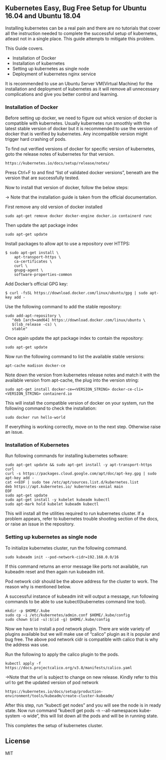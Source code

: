 <!DOCTYPE html><html><head><meta charset="utf-8"><style></style></head><body id="preview">
<h2 class="code-line" data-line-start=0 data-line-end=1 ><a id="Kubernetes_Easy_Bug_Free_Setup_for_Ubuntu_1604_and_Ubuntu_1804_0"></a>Kubernetes Easy, Bug Free Setup for Ubuntu 16.04 and Ubuntu 18.04</h2>
<p class="has-line-data" data-line-start="1" data-line-end="2">Installing kubernetes can be a real pain and there are no tutorials that cover all the instruction needed to complete the successful setup of kubernetes, atleast not in a single place. This guide attempts to mitigate this problem.</p>
<p class="has-line-data" data-line-start="3" data-line-end="4">This Guide covers.</p>
<ul>
<li class="has-line-data" data-line-start="5" data-line-end="6">Installation of Docker</li>
<li class="has-line-data" data-line-start="6" data-line-end="7">Installation of kubernetes</li>
<li class="has-line-data" data-line-start="7" data-line-end="8">Setting up kubernetes as single node</li>
<li class="has-line-data" data-line-start="8" data-line-end="10">Deployment of kubernetes nginx service</li>
</ul>
<p class="has-line-data" data-line-start="10" data-line-end="11">It is recommended to use an Ubuntu Server VM(Virtual Machine) for the installation and deployment of kubernetes as it will remove all unnecessary complications and give you better control and learning.</p>
<h3 class="code-line" data-line-start=12 data-line-end=13 ><a id="Installation_of_Docker_12"></a>Installation of Docker</h3>
<p class="has-line-data" data-line-start="14" data-line-end="15">Before setting up docker, we need to figure out whick version of docker is compatible with kubernetes. Usually kubernetes run smoothly with the latest stable version of docker but it is recommended to use the version of docker that is verified by kubernetes. Any incompatible version might trigger hard crashing of pods.</p>
<p class="has-line-data" data-line-start="16" data-line-end="17">To find out verified versions of docker for specific version of kubernetes, goto the release notes of kubernetes for that version.</p>
<pre><code>https://kubernetes.io/docs/setup/release/notes/ 
</code></pre>
<p class="has-line-data" data-line-start="20" data-line-end="21">Press Ctrl+F to and find “list of validated docker versions”, beneath are the version that are successfully tested.</p>
<p class="has-line-data" data-line-start="22" data-line-end="23">Now to install that version of docker, follow the below steps:</p>
<p class="has-line-data" data-line-start="24" data-line-end="25">-&gt; Note that the installation guide is taken from the official documentation.</p>
<p class="has-line-data" data-line-start="26" data-line-end="27">First remove any old version of docker installed</p>
<pre><code>sudo apt-get remove docker docker-engine docker.io containerd runc 
</code></pre>
<p class="has-line-data" data-line-start="30" data-line-end="31">Then update the apt package index</p>
<pre><code>sudo apt-get update
</code></pre>
<p class="has-line-data" data-line-start="36" data-line-end="37">Install packages to allow apt to use a repository over HTTPS:</p>
<pre><code class="has-line-data" data-line-start="39" data-line-end="46" class="language-sh">$ sudo apt-get install \
    apt-transport-https \
    ca-certificates \
    curl \
    gnupg-agent \
    software-properties-common
</code></pre>
<p class="has-line-data" data-line-start="47" data-line-end="48">Add Docker’s official GPG key:</p>
<pre><code>$ curl -fsSL https://download.docker.com/linux/ubuntu/gpg | sudo apt-key add -
</code></pre>
<p class="has-line-data" data-line-start="51" data-line-end="52">Use the following command to add the stable repository:</p>
<pre><code class="has-line-data" data-line-start="54" data-line-end="59" class="language-sh">sudo add-apt-repository \
   <span class="hljs-string">"deb [arch=amd64] https://download.docker.com/linux/ubuntu \
   <span class="hljs-variable">$(lsb_release -cs)</span> \
   stable"</span>
</code></pre>
<p class="has-line-data" data-line-start="60" data-line-end="61">Once again update the apt package index to contain the repository:</p>
<pre><code>sudo apt-get update
</code></pre>
<p class="has-line-data" data-line-start="64" data-line-end="65">Now run the following command to list the available stable versions:</p>
<pre><code>apt-cache madison docker-ce
</code></pre>
<p class="has-line-data" data-line-start="68" data-line-end="69">Note down the version from kubernetes release notes and match it with the available version from apt-cache, the plug into the version string:</p>
<pre><code>sudo apt-get install docker-ce=&lt;VERSION_STRING&gt; docker-ce-cli=&lt;VERSION_STRING&gt; containerd.io
</code></pre>
<p class="has-line-data" data-line-start="72" data-line-end="73">This will install the compatible version of docker on your system, run the following command to check the installation:</p>
<pre><code>sudo docker run hello-world
</code></pre>
<p class="has-line-data" data-line-start="76" data-line-end="77">If everything is working correctly, move on to the next step. Otherwise raise an issue.</p>
<h3 class="code-line" data-line-start=79 data-line-end=80 ><a id="Installation_of_Kubernetes_79"></a>Installation of Kubernetes</h3>
<p class="has-line-data" data-line-start="81" data-line-end="82">Run following commands for installing kubernetes software:</p>
<pre><code class="has-line-data" data-line-start="84" data-line-end="93" class="language-sh">sudo apt-get update &amp;&amp; sudo apt-get install -y apt-transport-https curl
curl <span class="hljs-operator">-s</span> https://packages.cloud.google.com/apt/doc/apt-key.gpg | sudo apt-key add -
cat &lt;&lt;EOF | sudo tee /etc/apt/sources.list.d/kubernetes.list
deb https://apt.kubernetes.io/ kubernetes-xenial main
EOF
sudo apt-get update
sudo apt-get install -y kubelet kubeadm kubectl
sudo apt-mark hold kubelet kubeadm kubectl
</code></pre>
<p class="has-line-data" data-line-start="94" data-line-end="95">This will install all the utilities required to run kubernetes cluster. If a problem appears, refer to kubernetes trouble shooting section of the docs, or raise an issue in the repository.</p>
<h3 class="code-line" data-line-start=97 data-line-end=98 ><a id="Setting_up_kubernetes_as_single_node_97"></a>Setting up kubernetes as single node</h3>
<p class="has-line-data" data-line-start="99" data-line-end="100">To initialize kubernetes cluster, run the following command.</p>
<pre><code>sudo kubeadm init --pod-network-cidr=192.168.0.0/16
</code></pre>
<p class="has-line-data" data-line-start="103" data-line-end="104">If this command returns an error message like ports not available, run kubeadm reset and then again run kubeadm init.</p>
<p class="has-line-data" data-line-start="105" data-line-end="106">Pod network cidr should be the above address for the cluster to work. The reason why is mentioned below.</p>
<p class="has-line-data" data-line-start="107" data-line-end="108">A successful instance of kubeadm init will output a message, run following commands to be able to use kubectl(kubernetes command line tool).</p>
<pre><code class="has-line-data" data-line-start="110" data-line-end="114" class="language-sh">mkdir -p <span class="hljs-variable">$HOME</span>/.kube
sudo cp -i /etc/kubernetes/admin.conf <span class="hljs-variable">$HOME</span>/.kube/config
sudo chown $(id -u):$(id -g) <span class="hljs-variable">$HOME</span>/.kube/config
</code></pre>
<p class="has-line-data" data-line-start="115" data-line-end="116">Now we have to install a pod network plugin. There are wide variety of plugins available but we will make use of “calico” plugin as it is popular and bug free. The above pod network cidr is compatible with calico that is why the address was use.</p>
<p class="has-line-data" data-line-start="117" data-line-end="118">Run the following to apply the calico plugin to the pods.</p>
<pre><code>kubectl apply -f https://docs.projectcalico.org/v3.8/manifests/calico.yaml
</code></pre>
<p class="has-line-data" data-line-start="121" data-line-end="122">-&gt;Note that the url is subject to change on new release. Kindly refer to this url to get the updated version of pod network</p>
<pre><code>https://kubernetes.io/docs/setup/production-environment/tools/kubeadm/create-cluster-kubeadm/
</code></pre>
<p class="has-line-data" data-line-start="125" data-line-end="126">After this step, run “kubectl get nodes” and you will see the node is in ready state. Now run command “kubectl get pods -n --all-namespaces kube-system -o wide”, this will list down all the pods and will be in running state.</p>
<p class="has-line-data" data-line-start="127" data-line-end="128">This completes the setup of kubernetes cluster.</p>
<h2 class="code-line" data-line-start=131 data-line-end=133 ><a id="License_131"></a>License</h2>
<p class="has-line-data" data-line-start="134" data-line-end="135">MIT</p>

</body></html>
